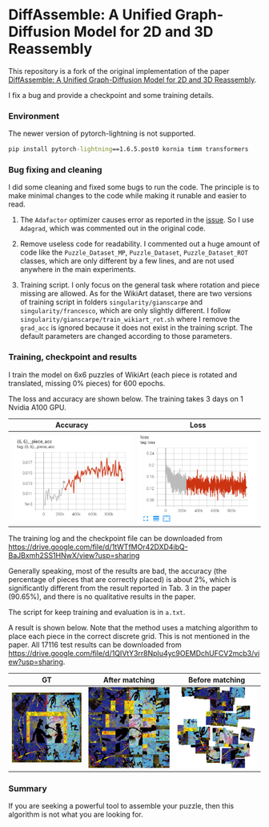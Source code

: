 # DiffAssemble: A Unified Graph-Diffusion Model for 2D and 3D Reassembly

This repository is a fork of the original implementation of the paper [DiffAssemble: A Unified Graph-Diffusion Model for 2D and 3D Reassembly](https://github.com/IIT-PAVIS/DiffAssemble). 

I fix a bug and provide a checkpoint and some training details.



### Environment

The newer version of pytorch-lightning is not supported.
```cmd
pip install pytorch-lightning==1.6.5.post0 kornia timm transformers
```


### Bug fixing and cleaning

I did some cleaning and fixed some bugs to run the code. The principle is to make minimal changes to the code while making it runable and easier to read.

1. The `Adafactor` optimizer causes error as reported in the [issue](https://github.com/IIT-PAVIS/DiffAssemble/issues/1). So I use `Adagrad`, which was commented out in the original code. 

3. Remove useless code for readability. I commented out a huge amount of code like the `Puzzle_Dataset_MP`, `Puzzle_Dataset`, `Puzzle_Dataset_ROT` classes, which are only different by a few lines, and are not used anywhere in the main experiments.
4. Training script. I only focus on the general task where rotation and piece missing are allowed. As for the WikiArt dataset, there are two versions of training script in folders `singularity/gianscarpe` and `singularity/francesco`, which are only slightly different. I follow `singularity/gianscarpe/train_wikiart_rot.sh` where I remove the `grad_acc` is ignored because it does not exist in the training script. The default parameters are changed according to those parameters.

### Training, checkpoint and results
I train the model on 6x6 puzzles of WikiArt (each piece is rotated and translated, missing 0% pieces) for 600 epochs. 

The loss and accuracy are shown below. The training takes 3 days on 1 Nvidia A100 GPU.



| Accuracy | Loss |
| --- | --- |
|<img src="result\acc.png" width="256"/> | <img src="result\loss.png" width="256"/> |


The training log and the checkpoint file can be downloaded from https://drive.google.com/file/d/1tWTfMOr42DXD4ibQ-BaJBxmh2SS1HNwX/view?usp=sharing


Generally speaking, most of the results are bad, the accuracy (the percentage of pieces that are correctly placed) is about 2%, which is significantly different from the result reported in Tab. 3 in the paper (90.65%), and there is no qualitative results in the paper.

The script for keep training and evaluation is in `a.txt`.




A result is shown below. Note that the method uses a matching algorithm to place each piece in the correct discrete grid. This is not mentioned in the paper. All 17116 test results can be downloaded from https://drive.google.com/file/d/1QIVtY3rr8NpIu4yc9OEMDchUFCV2mcb3/view?usp=sharing. 


| GT | After matching | Before matching|
| --- | --- | --- | 
| <img src="result\600-0_gt.png" width="256"/> | <img src="result\600-0_calibrate.png" width="256"/> |<img src="result\600-0_raw.png" width="256"/> | 



### Summary

If you are seeking a powerful tool to assemble your puzzle, then this algorithm is not what you are looking for.

